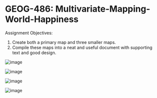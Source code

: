 # GEOG-486: Multivariate-Mapping-World-Happiness

Assignment Objectives: 
1. Create both a primary map and three smaller maps.
2. Compile these maps into a neat and useful document with supporting text and good design.

![image](https://github.com/bec-in-tech/GEOG-486-Multivariate-Mapping-World-Happiness/assets/120440399/752fae12-da9c-485c-8cb8-945969e7f41f)

![image](https://github.com/bec-in-tech/GEOG-486-Multivariate-Mapping-World-Happiness/assets/120440399/34f3366b-4a4a-4f02-aca1-66220a51fedf)

![image](https://github.com/bec-in-tech/GEOG-486-Multivariate-Mapping-World-Happiness/assets/120440399/1b464c4d-abc1-4e37-9766-f7dae394162b)

![image](https://github.com/bec-in-tech/GEOG-486-Multivariate-Mapping-World-Happiness/assets/120440399/dfb182aa-a258-430c-bdd8-1954cc079090)
